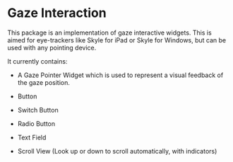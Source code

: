 # Gaze Interaction

This package is an implementation of gaze interactive widgets. This is aimed for eye-trackers like Skyle for iPad or Skyle for Windows, but can be used with any pointing device.

It currently contains:

* A Gaze Pointer Widget which is used to represent a visual feedback of the gaze position.

* Button
* Switch Button
* Radio Button
* Text Field
* Scroll View (Look up or down to scroll automatically, with indicators)
